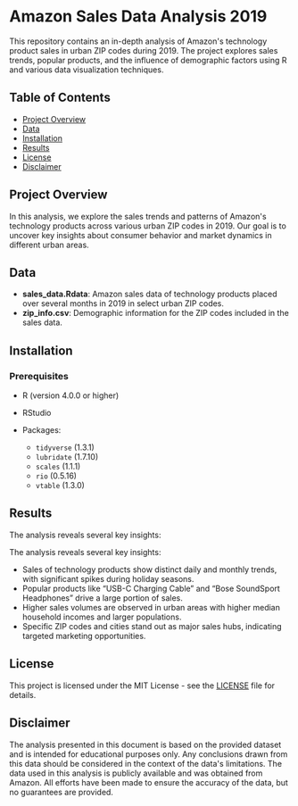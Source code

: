 # Amazon Sales Data Analysis 2019

This repository contains an in-depth analysis of Amazon's technology product sales in urban ZIP codes during 2019. The project explores sales trends, popular products, and the influence of demographic factors using R and various data visualization techniques.

## Table of Contents

- [Project Overview](#project-overview)
- [Data](#data)
- [Installation](#installation)
- [Results](#results)
- [License](#license)
- [Disclaimer](#disclaimer)

## Project Overview

In this analysis, we explore the sales trends and patterns of Amazon's technology products across various urban ZIP codes in 2019. Our goal is to uncover key insights about consumer behavior and market dynamics in different urban areas.

## Data

- **sales_data.Rdata**: Amazon sales data of technology products placed over several months in 2019 in select urban ZIP codes.
- **zip_info.csv**: Demographic information for the ZIP codes included in the sales data.

## Installation

### Prerequisites

- R (version 4.0.0 or higher)
- RStudio
- Packages:

  - `tidyverse` (1.3.1)
  - `lubridate` (1.7.10)
  - `scales` (1.1.1)
  - `rio` (0.5.16)
  - `vtable` (1.3.0)

## Results
The analysis reveals several key insights:

The analysis reveals several key insights:

  - Sales of technology products show distinct daily and monthly trends, with significant spikes during holiday seasons.
  - Popular products like “USB-C Charging Cable” and “Bose SoundSport Headphones” drive a large portion of sales.
  - Higher sales volumes are observed in urban areas with higher median household incomes and larger populations.
  - Specific ZIP codes and cities stand out as major sales hubs, indicating targeted marketing opportunities.

## License
This project is licensed under the MIT License - see the [LICENSE](LICENSE) file for details.

## Disclaimer
The analysis presented in this document is based on the provided dataset and is intended for educational purposes only. Any conclusions drawn from this data should be considered in the context of the data's limitations. The data used in this analysis is publicly available and was obtained from Amazon. All efforts have been made to ensure the accuracy of the data, but no guarantees are provided.
